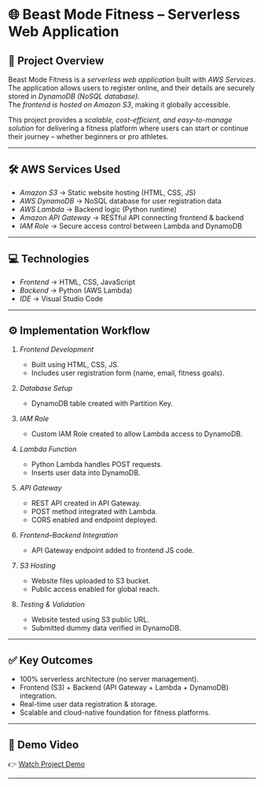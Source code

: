# 🌐 Beast Mode Fitness – Serverless Web Application  

## 📖 Project Overview  
Beast Mode Fitness is a *serverless web application* built with *AWS Services*.  
The application allows users to register online, and their details are securely stored in *DynamoDB (NoSQL database)*.  
The *frontend is hosted on Amazon S3*, making it globally accessible.  

This project provides a *scalable, cost-efficient, and easy-to-manage solution* for delivering a fitness platform where users can start or continue their journey – whether beginners or pro athletes.  

---

## 🛠 AWS Services Used  
- *Amazon S3* → Static website hosting (HTML, CSS, JS)  
- *AWS DynamoDB* → NoSQL database for user registration data  
- *AWS Lambda* → Backend logic (Python runtime)  
- *Amazon API Gateway* → RESTful API connecting frontend & backend  
- *IAM Role* → Secure access control between Lambda and DynamoDB  

---

## 💻 Technologies  
- *Frontend* → HTML, CSS, JavaScript  
- *Backend* → Python (AWS Lambda)  
- *IDE* → Visual Studio Code  

---

## ⚙ Implementation Workflow  

1. *Frontend Development*  
   - Built using HTML, CSS, JS.  
   - Includes user registration form (name, email, fitness goals).  

2. *Database Setup*  
   - DynamoDB table created with Partition Key.  

3. *IAM Role*  
   - Custom IAM Role created to allow Lambda access to DynamoDB.  

4. *Lambda Function*  
   - Python Lambda handles POST requests.  
   - Inserts user data into DynamoDB.  

5. *API Gateway*  
   - REST API created in API Gateway.  
   - POST method integrated with Lambda.  
   - CORS enabled and endpoint deployed.  

6. *Frontend–Backend Integration*  
   - API Gateway endpoint added to frontend JS code.  

7. *S3 Hosting*  
   - Website files uploaded to S3 bucket.  
   - Public access enabled for global reach.  

8. *Testing & Validation*  
   - Website tested using S3 public URL.  
   - Submitted dummy data verified in DynamoDB.  

---

## ✅ Key Outcomes  
- 100% serverless architecture (no server management).  
- Frontend (S3) + Backend (API Gateway + Lambda + DynamoDB) integration.  
- Real-time user data registration & storage.  
- Scalable and cloud-native foundation for fitness platforms.  

---

## 🎥 Demo Video  
👉 [Watch Project Demo](https://drive.google.com/file/d/17KxVS0SWKl0QKlvUWcv7fpqketOHxE0Z/view?usp=drivesdk)  

---
